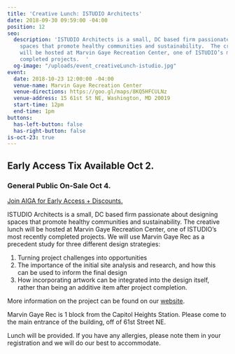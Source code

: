```yaml
---
title: 'Creative Lunch: ISTUDIO Architects'
date: 2018-09-30 09:59:00 -04:00
position: 12
seo:
  description: 'ISTUDIO Architects is a small, DC based firm passionate about designing
    spaces that promote healthy communities and sustainability.  The creative lunch
    will be hosted at Marvin Gaye Recreation Center, one of ISTUDIO’s most recently
    completed projects.  '
  og-image: "/uploads/event_creativeLunch-istudio.jpg"
event:
  date: 2018-10-23 12:00:00 -04:00
  venue-name: Marvin Gaye Recreation Center
  venue-directions: https://goo.gl/maps/8KQ5HFCULNz
  venue-address: 15 61st St NE, Washington, MD 20019
  start-time: 12pm
  end-time: 1pm
buttons:
  has-left-button: false
  has-right-button: false
is-oct-23: true
---
```


## Early Access Tix Available Oct 2. 
### General Public On-Sale Oct 4.
[Join AIGA for Early Access + Discounts.](http://dc.aiga.org/membership/membership-rates/)


ISTUDIO Architects is a small, DC based firm passionate about designing spaces that promote healthy communities and sustainability.  The creative lunch will be hosted at Marvin Gaye Recreation Center, one of ISTUDIO’s most recently completed projects.  We will use Marvin Gaye Rec as a precedent study for three different design strategies:

1. Turning project challenges into opportunities
1. The importance of the initial site analysis and research, and how this can be used to inform the final design
1. How incorporating artwork can be integrated into the design itself, rather than being an additive item after project completion.

More information on the project can be found on our [website](https://istudioarchitects.com/portfolio/marvin-gaye-recreation-center).
 
Marvin Gaye Rec is 1 block from the Capitol Heights Station.  Please come to the main entrance of the building, off of 61st Street NE.

Lunch will be provided. If you have any allergies, please note them in your registration and we will do our best to accommodate. 
